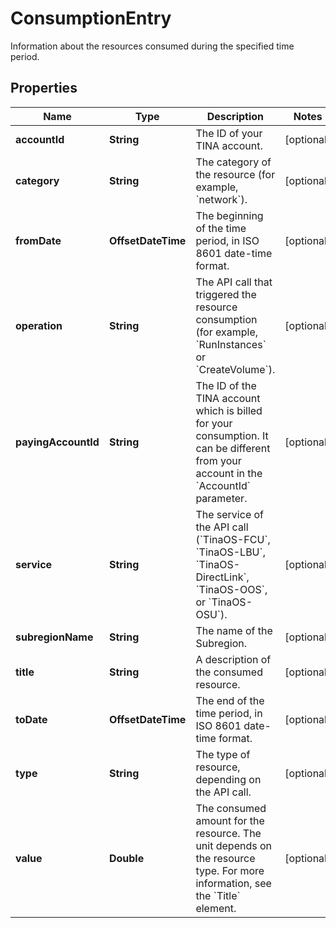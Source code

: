 

# ConsumptionEntry

Information about the resources consumed during the specified time period.

## Properties

| Name | Type | Description | Notes |
|------------ | ------------- | ------------- | -------------|
|**accountId** | **String** | The ID of your TINA account. |  [optional] |
|**category** | **String** | The category of the resource (for example, &#x60;network&#x60;). |  [optional] |
|**fromDate** | **OffsetDateTime** | The beginning of the time period, in ISO 8601 date-time format. |  [optional] |
|**operation** | **String** | The API call that triggered the resource consumption (for example, &#x60;RunInstances&#x60; or &#x60;CreateVolume&#x60;). |  [optional] |
|**payingAccountId** | **String** | The ID of the TINA account which is billed for your consumption. It can be different from your account in the &#x60;AccountId&#x60; parameter. |  [optional] |
|**service** | **String** | The service of the API call (&#x60;TinaOS-FCU&#x60;, &#x60;TinaOS-LBU&#x60;, &#x60;TinaOS-DirectLink&#x60;, &#x60;TinaOS-OOS&#x60;, or &#x60;TinaOS-OSU&#x60;). |  [optional] |
|**subregionName** | **String** | The name of the Subregion. |  [optional] |
|**title** | **String** | A description of the consumed resource. |  [optional] |
|**toDate** | **OffsetDateTime** | The end of the time period, in ISO 8601 date-time format. |  [optional] |
|**type** | **String** | The type of resource, depending on the API call. |  [optional] |
|**value** | **Double** | The consumed amount for the resource. The unit depends on the resource type. For more information, see the &#x60;Title&#x60; element. |  [optional] |



